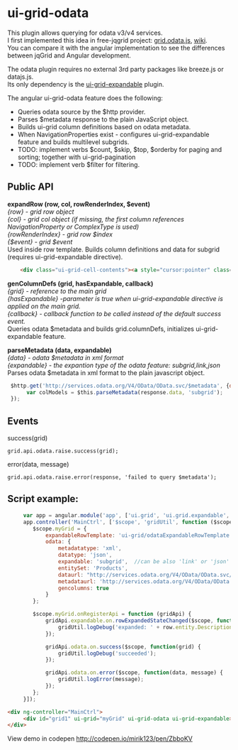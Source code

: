 # ui-grid-odata

This plugin allows querying for odata v3/v4 services.<br/>
I first implemented this idea in free-jqgrid project: [grid.odata.js](https://github.com/free-jqgrid/jqGrid/blob/master/plugins/grid.odata.js), [wiki](https://github.com/free-jqgrid/jqGrid/wiki/OData-plugin-for-jqGrid).<br/>
You can compare it with the angular implementation to see the differences between jqGrid and Angular development. <br/>

The odata plugin requires no external 3rd party packages like breeze.js or datajs.js.<br/>
Its only dependency is the [ui-grid-expandable](https://github.com/angular-ui/ui-grid/tree/master/src/features/expandable) plugin.<br/>

The angular ui-grid-odata feature does the following: 
* Queries odata source by the $http provider.
* Parses $metadata response to the plain JavaScript object.
* Builds ui-grid column definitions based on odata metadata.
* When NavigationProperties exist - configures ui-grid-expandable feature and builds multilevel subgrids.
* TODO: implement verbs $count, $skip, $top, $orderby for paging and sorting; together with ui-grid-pagination
* TODO: implement verb $filter for filtering. 

## Public API
**expandRow (row, col, rowRenderIndex, $event)**<br/>
*{row} - grid row object*<br/>
*{col} - grid col object (if missing, the first column references NavigationProperty or ComplexType is used)*<br/>
*{rowRenderIndex} - grid row $index*<br/>
*{$event} - grid $event*<br/>
Used inside row template. Builds column definitions and data for subgrid (requires ui-grid-expandable directive).
````Html
    <div class="ui-grid-cell-contents"><a style="cursor:pointer" class="SubgridTemplate" ng-click="grid.options.odata.expandRow(row, col, rowRenderIndex, $event)">{{col.displayName}}</a></div>
````

**genColumnDefs (grid, hasExpandable, callback)**<br/>
*{grid} - reference to the main grid*<br/>
*{hasExpandable} -parameter is true when ui-grid-expandable directive is applied on the main grid.*<br/>
*{callback} - callback function to be called instead of the default success event.*<br/>
Queries odata $metadata and builds grid.columnDefs, initializes ui-grid-expandable feature.

**parseMetadata (data, expandable)**<br/>
*{data} -  odata $metadata in xml format*<br/>
*{expandable} - the expantion type of the odata feature: subgrid,link,json*<br/>
Parses odata $metadata in xml format to the plain javascript object.
````JavaScript
 $http.get('http://services.odata.org/V4/OData/OData.svc/$metadata', {dataType: 'xml'}).then(function (response) {
      var colModels = $this.parseMetadata(response.data, 'subgrid');
 });
````

## Events
success(grid)
```` 
grid.api.odata.raise.success(grid);
````
error(data, message)
```` 
grid.api.odata.raise.error(response, 'failed to query $metadata'); 
````
 
## Script example:
````JavaScript
     var app = angular.module('app', ['ui.grid', 'ui.grid.expandable', 'ui.grid.odata']);
     app.controller('MainCtrl', ['$scope', 'gridUtil', function ($scope, gridUtil) {
        $scope.myGrid = {
            expandableRowTemplate: 'ui-grid/odataExpandableRowTemplate',
            odata: {
                metadatatype: 'xml',
                datatype: 'json',
                expandable: 'subgrid',  //can be also 'link' or 'json'
                entitySet: 'Products',
                dataurl: "http://services.odata.org/V4/OData/OData.svc/Products",
                metadataurl: 'http://services.odata.org/V4/OData/OData.svc/$metadata',
                gencolumns: true
            }
        };

        $scope.myGrid.onRegisterApi = function (gridApi) {
            gridApi.expandable.on.rowExpandedStateChanged($scope, function(row) {
                gridUtil.logDebug('expanded: ' + row.entity.Description);
            });

            gridApi.odata.on.success($scope, function(grid) {
                gridUtil.logDebug('succeeded');
            });

            gridApi.odata.on.error($scope, function(data, message) {
                gridUtil.logError(message);
            });
        };
     }]);
````

````HTML
<div ng-controller="MainCtrl">
     <div id="grid1" ui-grid="myGrid" ui-grid-odata ui-grid-expandable></div>
</div>
````

View demo in codepen http://codepen.io/mirik123/pen/ZbboKV

